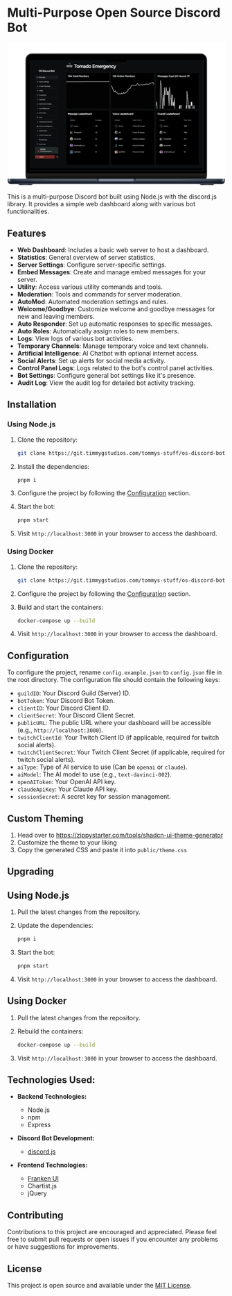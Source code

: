 # Multi-Purpose Open Source Discord Bot

![Feature Mockup](mockup.png)

This is a multi-purpose Discord bot built using Node.js with the discord.js library. It provides a simple web dashboard along with various bot functionalities.

## Features

- **Web Dashboard**: Includes a basic web server to host a dashboard.
- **Statistics**: General overview of server statistics.
- **Server Settings**: Configure server-specific settings.
- **Embed Messages**: Create and manage embed messages for your server.
- **Utility**: Access various utility commands and tools.
- **Moderation**: Tools and commands for server moderation.
- **AutoMod**: Automated moderation settings and rules.
- **Welcome/Goodbye**: Customize welcome and goodbye messages for new and leaving members.
- **Auto Responder**: Set up automatic responses to specific messages.
- **Auto Roles**: Automatically assign roles to new members.
- **Logs**: View logs of various bot activities.
- **Temporary Channels**: Manage temporary voice and text channels.
- **Artificial Intelligence**: AI Chatbot with optional internet access.
- **Social Alerts**: Set up alerts for social media activity.
- **Control Panel Logs**: Logs related to the bot's control panel activities.
- **Bot Settings**: Configure general bot settings like it's presence.
- **Audit Log**: View the audit log for detailed bot activity tracking.

## Installation

### Using Node.js

1. Clone the repository:

   ```bash
   git clone https://git.timmygstudios.com/tommys-stuff/os-discord-bot.git
    ```
2. Install the dependencies:

   ```bash
   pnpm i
   ```
3. Configure the project by following the [Configuration](#configuration) section.
4. Start the bot:

   ```bash
   pnpm start
   ```
5. Visit `http://localhost:3000` in your browser to access the dashboard.

### Using Docker

1. Clone the repository:

   ```bash
   git clone https://git.timmygstudios.com/tommys-stuff/os-discord-bot.git
    ```
2. Configure the project by following the [Configuration](#configuration) section.
3. Build and start the containers:

   ```bash
   docker-compose up --build
   ```
4. Visit `http://localhost:3000` in your browser to access the dashboard.

## Configuration

To configure the project, rename `config.example.json` to `config.json` file in the root directory. The configuration file should contain the following keys:

- `guildID`: Your Discord Guild (Server) ID.
- `botToken`: Your Discord Bot Token.
- `clientID`: Your Discord Client ID.
- `clientSecret`: Your Discord Client Secret.
- `publicURL`: The public URL where your dashboard will be accessible (e.g., `http://localhost:3000`).
- `twitchClientId`: Your Twitch Client ID (if applicable, required for twitch social alerts).
- `twitchClientSecret`: Your Twitch Client Secret (if applicable, required for twitch social alerts).
- `aiType`: Type of AI service to use (Can be `openai` or `claude`).
- `aiModel`: The AI model to use (e.g., `text-davinci-002`).
- `openAIToken`: Your OpenAI API key.
- `claudeApiKey`: Your Claude API key.
- `sessionSecret`: A secret key for session management.


## Custom Theming

1. Head over to https://zippystarter.com/tools/shadcn-ui-theme-generator
2. Customize the theme to your liking
3. Copy the generated CSS and paste it into `public/theme.css`

## Upgrading

## Using Node.js

1. Pull the latest changes from the repository.
2. Update the dependencies:

   ```bash
   pnpm i
   ```
3. Start the bot:

   ```bash
   pnpm start
   ```
4. Visit `http://localhost:3000` in your browser to access the dashboard.

## Using Docker

1. Pull the latest changes from the repository.
2. Rebuild the containers:

   ```bash
   docker-compose up --build
   ```
3. Visit `http://localhost:3000` in your browser to access the dashboard.

## Technologies Used:

- **Backend Technologies:**
  - Node.js
  - npm
  - Express

- **Discord Bot Development:**
  - [discord.js](https://discord.js.org/docs)

- **Frontend Technologies:**
  - [Franken UI](https://www.franken-ui.dev/)
  - Chartist.js
  - jQuery

## Contributing
Contributions to this project are encouraged and appreciated. Please feel free to submit pull requests or open issues if you encounter any problems or have suggestions for improvements.

## License
This project is open source and available under the [MIT License](LICENSE).
